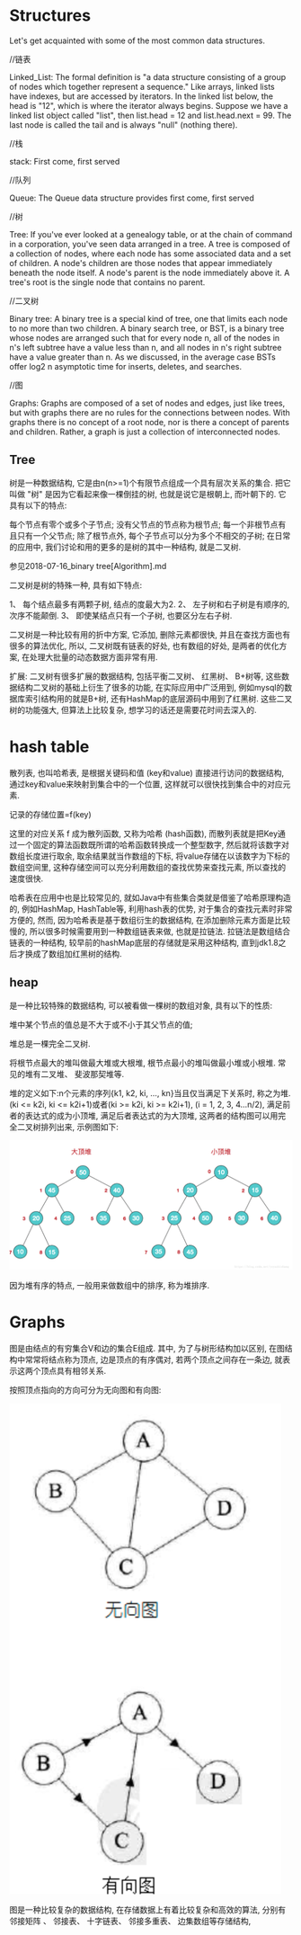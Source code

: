 # Structures

Let's get acquainted with some of the most common data structures.

//链表

Linked_List: The formal definition is "a data structure consisting of a group of nodes which together represent a sequence." Like arrays, linked lists have indexes, but are accessed by iterators. In the linked list below, the head is "12", which is where the iterator always begins. Suppose we have a linked list object called "list", then list.head = 12 and list.head.next = 99. The last node is called the tail and is always "null" (nothing there).

//栈

stack: First come, first served

//队列

Queue: The Queue data structure provides first come, first served

//树

Tree: If you've ever looked at a genealogy table, or at the chain of command in a corporation, you've seen data arranged in a tree. A tree is composed of a collection of nodes, where each node has some associated data and a set of children. A node's children are those nodes that appear immediately beneath the node itself. A node's parent is the node immediately above it. A tree's root is the single node that contains no parent.

//二叉树

Binary tree: A binary tree is a special kind of tree, one that limits each node to no more than two children. A binary search tree, or BST, is a binary tree whose nodes are arranged such that for every node n, all of the nodes in n's left subtree have a value less than n, and all nodes in n's right subtree have a value greater than n. As we discussed, in the average case BSTs offer log2 n asymptotic time for inserts, deletes, and searches.

//图

Graphs: Graphs are composed of a set of nodes and edges, just like trees, but with graphs there are no rules for the connections between nodes. With graphs there is no concept of a root node, nor is there a concept of parents and children. Rather, a graph is just a collection of interconnected nodes.

## Tree

树是一种数据结构, 它是由n(n>=1)个有限节点组成一个具有层次关系的集合. 把它叫做 "树" 是因为它看起来像一棵倒挂的树, 也就是说它是根朝上, 而叶朝下的. 它具有以下的特点:

每个节点有零个或多个子节点; 
没有父节点的节点称为根节点; 
每一个非根节点有且只有一个父节点; 
除了根节点外, 每个子节点可以分为多个不相交的子树; 
在日常的应用中, 我们讨论和用的更多的是树的其中一种结构, 就是二叉树. 

参见2018-07-16_binary tree[Algorithm].md

二叉树是树的特殊一种, 具有如下特点:

1、 每个结点最多有两颗子树, 结点的度最大为2. 
2、 左子树和右子树是有顺序的, 次序不能颠倒. 
3、 即使某结点只有一个子树, 也要区分左右子树. 

二叉树是一种比较有用的折中方案, 它添加, 删除元素都很快, 并且在查找方面也有很多的算法优化, 所以, 二叉树既有链表的好处, 也有数组的好处, 是两者的优化方案, 在处理大批量的动态数据方面非常有用. 

扩展: 
二叉树有很多扩展的数据结构, 包括平衡二叉树、 红黑树、 B+树等, 这些数据结构二叉树的基础上衍生了很多的功能, 在实际应用中广泛用到, 例如mysql的数据库索引结构用的就是B+树, 还有HashMap的底层源码中用到了红黑树. 这些二叉树的功能强大, 但算法上比较复杂, 想学习的话还是需要花时间去深入的. 

# hash table

散列表, 也叫哈希表, 是根据关键码和值 (key和value) 直接进行访问的数据结构, 通过key和value来映射到集合中的一个位置, 这样就可以很快找到集合中的对应元素. 

记录的存储位置=f(key)

这里的对应关系 f 成为散列函数, 又称为哈希 (hash函数), 而散列表就是把Key通过一个固定的算法函数既所谓的哈希函数转换成一个整型数字, 然后就将该数字对数组长度进行取余, 取余结果就当作数组的下标, 将value存储在以该数字为下标的数组空间里, 这种存储空间可以充分利用数组的查找优势来查找元素, 所以查找的速度很快. 

哈希表在应用中也是比较常见的, 就如Java中有些集合类就是借鉴了哈希原理构造的, 例如HashMap, HashTable等, 利用hash表的优势, 对于集合的查找元素时非常方便的, 然而, 因为哈希表是基于数组衍生的数据结构, 在添加删除元素方面是比较慢的, 所以很多时候需要用到一种数组链表来做, 也就是拉链法. 拉链法是数组结合链表的一种结构, 较早前的hashMap底层的存储就是采用这种结构, 直到jdk1.8之后才换成了数组加红黑树的结构.

## heap

是一种比较特殊的数据结构, 可以被看做一棵树的数组对象, 具有以下的性质:

堆中某个节点的值总是不大于或不小于其父节点的值; 

堆总是一棵完全二叉树. 

将根节点最大的堆叫做最大堆或大根堆, 根节点最小的堆叫做最小堆或小根堆. 常见的堆有二叉堆、 斐波那契堆等. 

堆的定义如下:n个元素的序列{k1, k2, ki, …, kn}当且仅当满足下关系时, 称之为堆. 
(ki <= k2i, ki <= k2i+1)或者(ki >= k2i, ki >= k2i+1), (i = 1, 2, 3, 4…n/2), 满足前者的表达式的成为小顶堆, 满足后者表达式的为大顶堆, 这两者的结构图可以用完全二叉树排列出来, 示例图如下: 

![img](../img/20181223001.png)

因为堆有序的特点, 一般用来做数组中的排序, 称为堆排序. 

# Graphs

图是由结点的有穷集合V和边的集合E组成. 其中, 为了与树形结构加以区别, 在图结构中常常将结点称为顶点, 边是顶点的有序偶对, 若两个顶点之间存在一条边, 就表示这两个顶点具有相邻关系. 

按照顶点指向的方向可分为无向图和有向图: 

![img](../img/20181223002.png)

图是一种比较复杂的数据结构, 在存储数据上有着比较复杂和高效的算法, 分别有邻接矩阵 、 邻接表、 十字链表、 邻接多重表、 边集数组等存储结构, 
